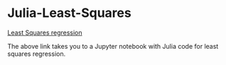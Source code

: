 # Julia-Least-Squares
[Least Squares regression](https://nbviewer.jupyter.org/github/NicJC/Julia-Least-Squares/blob/2250f76f986890d25e17d1112ce8788b988b815c/Least%20Squares%20linear%20regression.ipynb)

The above link takes you to a Jupyter notebook with Julia code for least squares regression.


